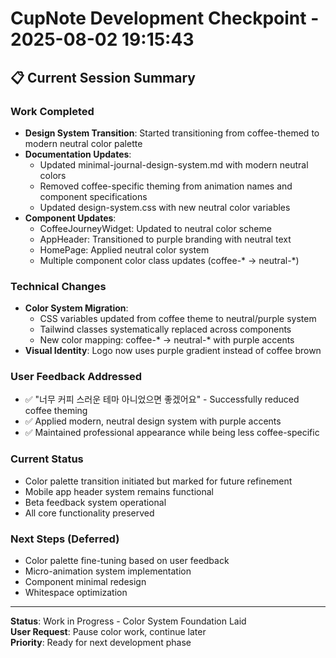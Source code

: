 # CupNote Development Checkpoint - 2025-08-02 19:15:43

## 📋 Current Session Summary

### Work Completed
- **Design System Transition**: Started transitioning from coffee-themed to modern neutral color palette
- **Documentation Updates**: 
  - Updated minimal-journal-design-system.md with modern neutral colors
  - Removed coffee-specific theming from animation names and component specifications
  - Updated design-system.css with new neutral color variables
- **Component Updates**:
  - CoffeeJourneyWidget: Updated to neutral color scheme
  - AppHeader: Transitioned to purple branding with neutral text
  - HomePage: Applied neutral color system
  - Multiple component color class updates (coffee-* → neutral-*)

### Technical Changes
- **Color System Migration**: 
  - CSS variables updated from coffee theme to neutral/purple system
  - Tailwind classes systematically replaced across components
  - New color mapping: coffee-* → neutral-* with purple accents
- **Visual Identity**: Logo now uses purple gradient instead of coffee brown

### User Feedback Addressed
- ✅ "너무 커피 스러운 테마 아니었으면 좋겠어요" - Successfully reduced coffee theming
- ✅ Applied modern, neutral design system with purple accents
- ✅ Maintained professional appearance while being less coffee-specific

### Current Status
- Color palette transition initiated but marked for future refinement
- Mobile app header system remains functional
- Beta feedback system operational
- All core functionality preserved

### Next Steps (Deferred)
- Color palette fine-tuning based on user feedback
- Micro-animation system implementation
- Component minimal redesign
- Whitespace optimization

---

**Status**: Work in Progress - Color System Foundation Laid  
**User Request**: Pause color work, continue later  
**Priority**: Ready for next development phase

